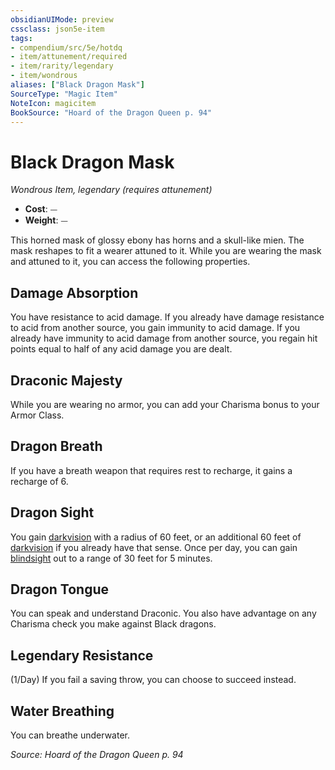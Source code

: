 ```yaml
---
obsidianUIMode: preview
cssclass: json5e-item
tags:
- compendium/src/5e/hotdq
- item/attunement/required
- item/rarity/legendary
- item/wondrous
aliases: ["Black Dragon Mask"]
SourceType: "Magic Item"
NoteIcon: magicitem
BookSource: "Hoard of the Dragon Queen p. 94"
---
```

# Black Dragon Mask
*Wondrous Item, legendary (requires attunement)*  

- **Cost**: ⏤
- **Weight**: ⏤

This horned mask of glossy ebony has horns and a skull-like mien. The mask reshapes to fit a wearer attuned to it. While you are wearing the mask and attuned to it, you can access the following properties.

## Damage Absorption

You have resistance to acid damage. If you already have damage resistance to acid from another source, you gain immunity to acid damage. If you already have immunity to acid damage from another source, you regain hit points equal to half of any acid damage you are dealt.

## Draconic Majesty

While you are wearing no armor, you can add your Charisma bonus to your Armor Class.

## Dragon Breath

If you have a breath weapon that requires rest to recharge, it gains a recharge of 6.

## Dragon Sight

You gain [darkvision](/2-Mechanics/CLI/rules/senses.md#darkvision) with a radius of 60 feet, or an additional 60 feet of [darkvision](/2-Mechanics/CLI/rules/senses.md#darkvision) if you already have that sense. Once per day, you can gain [blindsight](/2-Mechanics/CLI/rules/senses.md#blindsight) out to a range of 30 feet for 5 minutes.

## Dragon Tongue

You can speak and understand Draconic. You also have advantage on any Charisma check you make against Black dragons.

## Legendary Resistance

(1/Day) If you fail a saving throw, you can choose to succeed instead.

## Water Breathing

You can breathe underwater.

*Source: Hoard of the Dragon Queen p. 94*